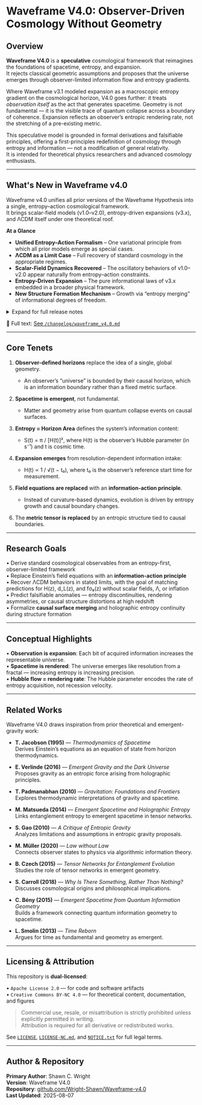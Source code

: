# Waveframe V4.0: Observer-Driven Cosmology Without Geometry

## Overview

**Waveframe V4.0** is a **speculative** cosmological framework that reimagines the foundations of spacetime, entropy, and expansion.  
It rejects classical geometric assumptions and proposes that the universe emerges through observer-limited information flow and entropy gradients.

Where Waveframe v3.1 modeled expansion as a macroscopic entropy gradient on the cosmological horizon, V4.0 goes further: it treats *observation itself* as the act that generates spacetime. Geometry is not fundamental — it is the visible trace of quantum collapse across a boundary of coherence. Expansion reflects an observer’s entropic rendering rate, not the stretching of a pre-existing metric.

This speculative model is grounded in formal derivations and falsifiable principles, offering a first-principles redefinition of cosmology through entropy and information — not a modification of general relativity.  
It is intended for theoretical physics researchers and advanced cosmology enthusiasts.

---

## What's New in Waveframe v4.0

Waveframe v4.0 unifies all prior versions of the Waveframe Hypothesis into a single, entropy–action cosmological framework.  
It brings scalar-field models (v1.0–v2.0), entropy-driven expansions (v3.x), and ΛCDM itself under one theoretical roof.

**At a Glance**
- **Unified Entropy–Action Formalism** – One variational principle from which all prior models emerge as special cases.
- **ΛCDM as a Limit Case** – Full recovery of standard cosmology in the appropriate regimes.
- **Scalar-Field Dynamics Recovered** – The oscillatory behaviors of v1.0–v2.0 appear naturally from entropy–action constraints.
- **Entropy-Driven Expansion** – The pure informational laws of v3.x embedded in a broader physical framework.
- **New Structure Formation Mechanism** – Growth via “entropy merging” of informational degrees of freedom.

<details>
<summary>Expand for full release notes</summary>

### Key Advances over v3.1
- **Entropy–Action Derivation** – A full variational formalism linking horizon entropy, observer information, and causal boundaries.  
- **Emergent Spacetime Dynamics** – Time and geometry arise from entropy gradients, directly tying horizon area growth to expansion rate.  
- **Hubble Law from Entropy Growth** – Standard Hubble law recovered as a limit; predicts deviations in certain regimes.  
- **Structure Formation from Entropy Merging** – Consistent with ΛCDM perturbation theory in the limit case.  
- **Limit Case Mapping** – Explicit recovery of:
  - ΛCDM (flat and curved)
  - v1.0/v2.0 scalar-field cosmologies
  - v3.x entropy-growth models
- **Philosophical & Observational Bridge** – Connects thermodynamics and information theory to measurable parameters.

### Why v4.0 Matters
v4.0 is not a replacement for earlier models — it is their parent theory.  
By grounding cosmic dynamics in a generalized entropy–action principle, Waveframe now:
- Explains why earlier models work.
- Connects cosmology to deeper information-theoretic laws.
- Retains falsifiability through direct links to H(z), μ(z), and fσ₈(z).

</details>

📄 Full text: [See `/changelog/waveframe_v4.0.md`](./CHANGELOG/Waveframe_V4.0.md)

---

## Core Tenets

1. **Observer-defined horizons** replace the idea of a single, global geometry.  
   - An observer’s “universe” is bounded by their causal horizon, which is an information boundary rather than a fixed metric surface.

2. **Spacetime is emergent**, not fundamental.  
   - Matter and geometry arise from quantum collapse events on causal surfaces.

3. **Entropy = Horizon Area** defines the system’s information content:  
   - S(t) = π / [H(t)]², where H(t) is the observer’s Hubble parameter (in s⁻¹) and t is cosmic time.

4. **Expansion emerges** from resolution-dependent information intake:  
   - H(t) ∝ 1 / √(t − t₀), where t₀ is the observer’s reference start time for measurement.

5. **Field equations are replaced** with an **information-action principle**.  
   - Instead of curvature-based dynamics, evolution is driven by entropy growth and causal boundary changes.

6. The **metric tensor is replaced** by an entropic structure tied to causal boundaries.

---

## Research Goals

• Derive standard cosmological observables from an entropy-first, observer-limited framework  
• Replace Einstein’s field equations with an **information-action principle**  
• Recover ΛCDM behaviors in stated limits, with the goal of matching predictions for H(z), d_L(z), and fσ₈(z) without scalar fields, Λ, or inflation  
• Predict falsifiable anomalies — entropy discontinuities, rendering asymmetries, or causal structure distortions at high redshift  
• Formalize **causal surface merging** and holographic entropy continuity during structure formation  

---

## Conceptual Highlights

• **Observation is expansion**: Each bit of acquired information increases the representable universe.  
• **Spacetime is rendered**: The universe emerges like resolution from a fractal — increasing entropy is increasing precision.  
• **Hubble flow = rendering rate**: The Hubble parameter encodes the rate of entropy acquisition, not recession velocity.  

---

## Related Works

Waveframe V4.0 draws inspiration from prior theoretical and emergent-gravity work:

- **T. Jacobson (1995)** — *Thermodynamics of Spacetime*  
  Derives Einstein’s equations as an equation of state from horizon thermodynamics.

- **E. Verlinde (2016)** — *Emergent Gravity and the Dark Universe*  
  Proposes gravity as an entropic force arising from holographic principles.

- **T. Padmanabhan (2010)** — *Gravitation: Foundations and Frontiers*  
  Explores thermodynamic interpretations of gravity and spacetime.

- **M. Matsueda (2014)** — *Emergent Spacetime and Holographic Entropy*  
  Links entanglement entropy to emergent spacetime in tensor networks.

- **S. Gao (2010)** — *A Critique of Entropic Gravity*  
  Analyzes limitations and assumptions in entropic gravity proposals.

- **M. Müller (2020)** — *Law without Law*  
  Connects observer states to physics via algorithmic information theory.

- **B. Czech (2015)** — *Tensor Networks for Entanglement Evolution*  
  Studies the role of tensor networks in emergent geometry.

- **S. Carroll (2018)** — *Why Is There Something, Rather Than Nothing?*  
  Discusses cosmological origins and philosophical implications.

- **C. Bény (2015)** — *Emergent Spacetime from Quantum Information Geometry*  
  Builds a framework connecting quantum information geometry to spacetime.

- **L. Smolin (2013)** — *Time Reborn*  
  Argues for time as fundamental and geometry as emergent.

---

## Licensing & Attribution

This repository is **dual-licensed**:

• `Apache License 2.0` — for code and software artifacts  
• `Creative Commons BY-NC 4.0` — for theoretical content, documentation, and figures  

> Commercial use, resale, or misattribution is strictly prohibited unless explicitly permitted in writing.  
> Attribution is required for all derivative or redistributed works.  

See [`LICENSE`](./LICENSE), [`LICENSE-NC.md`](./LICENSE-NC.md), and [`NOTICE.txt`](./NOTICE.txt) for full legal terms.

---

## Author & Repository

**Primary Author**: Shawn C. Wright  
**Version**: Waveframe V4.0  
**Repository**: [github.com/Wright-Shawn/Waveframe-v4.0](https://github.com/Wright-Shawn/Waveframe-v4.0)  
**Last Updated**: 2025-08-07
